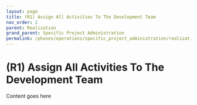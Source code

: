 ```yaml
---
layout: page
title: (R1) Assign All Activities To The Development Team
nav_order: 1
parent: Realization
grand_parent: Specific Project Administration
permalink: /phases/operations/specific_project_administration/realization/r1/
---
```


# (R1) Assign All Activities To The Development Team
Content goes here